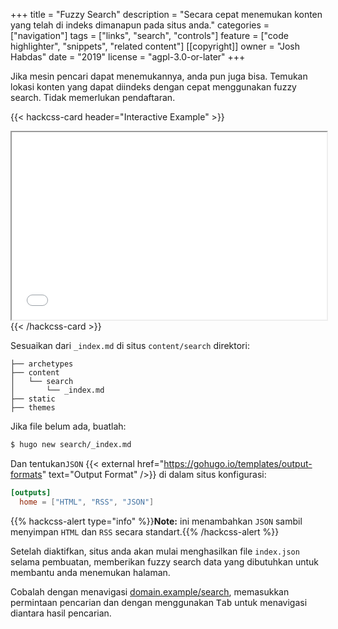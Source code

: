+++
title = "Fuzzy Search"
description = "Secara cepat menemukan konten yang telah di indeks dimanapun pada situs anda."
categories = ["navigation"]
tags = ["links", "search", "controls"]
feature = ["code highlighter", "snippets", "related content"]
[[copyright]]
  owner = "Josh Habdas"
  date = "2019"
  license = "agpl-3.0-or-later"
+++

Jika mesin pencari dapat menemukannya, anda pun juga bisa. Temukan lokasi konten yang dapat diindeks dengan cepat menggunakan fuzzy search. Tidak memerlukan pendaftaran.

{{< hackcss-card header="Interactive Example" >}}
  <iframe scrolling="no" title="Error Page Example" width="100%" height="300" src="/search/?s=uzzy%20searvh"></iframe>
{{< /hackcss-card >}}

Sesuaikan dari `_index.md` di situs `content/search` direktori:

```
├── archetypes
├── content
│   └── search
│       └── _index.md
├── static
├── themes
```

Jika file belum ada, buatlah:

```sh
$ hugo new search/_index.md
```

Dan tentukan`JSON` {{< external href="https://gohugo.io/templates/output-formats" text="Output Format" />}} di dalam situs konfigurasi:

```toml
[outputs]
  home = ["HTML", "RSS", "JSON"]
```

{{% hackcss-alert type="info" %}}**Note:** ini menambahkan `JSON` sambil menyimpan `HTML` dan `RSS` secara standart.{{% /hackcss-alert %}}

Setelah diaktifkan, situs anda akan mulai menghasilkan file `index.json` selama pembuatan, memberikan fuzzy search data yang dibutuhkan untuk membantu anda menemukan halaman.

Cobalah dengan menavigasi [domain.example/search](/search), memasukkan permintaan pencarian dan dengan menggunakan <kbd>Tab</kbd> untuk menavigasi diantara hasil pencarian.
